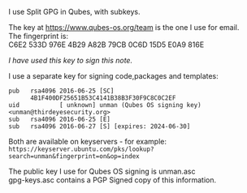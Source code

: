I use Split GPG in Qubes, with subkeys.

The key at https://www.qubes-os.org/team is the one I use for email.  
The fingerprint is:  
C6E2 533D 976E 4B29 A82B  79CB 0C6D 15D5 E0A9 816E

*I have used this key to sign this note.*

I use a separate key for signing code,packages and templates: 

```
pub   rsa4096 2016-06-25 [SC]
      4B1F400DF25651B53C4141B38B3F30F9C8C0C2EF
uid           [ unknown] unman (Qubes OS signing key) <unman@thirdeyesecurity.org>
sub   rsa4096 2016-06-25 [E]
sub   rsa4096 2016-06-27 [S] [expires: 2024-06-30]

```
Both are available on keyservers - for example:  
`https://keyserver.ubuntu.com/pks/lookup?search=unman&fingerprint=on&op=index`

The public key I use for Qubes OS signing is unman.asc  
gpg-keys.asc contains a PGP Signed copy of this information.
